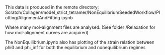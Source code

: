 This data is produced in the remote directory:
Scratch/Collagen/model_strict_tetramer/NonEquilibriumSeededWorkflow/Plotting/AlignmentAndFitting.ipynb

Where many mol-alignment files are analysed. (See folder /Relaxation for how mol-alignment curves are acquired)

The NonEquilibrium.ipynb also has plotting of the strain relation between phi0 and phi_inf for both the equilibrium and nonequilibrium regimes